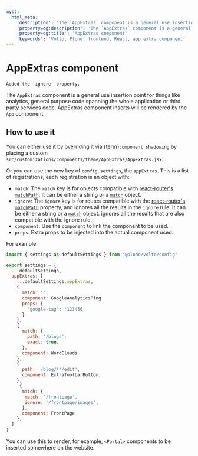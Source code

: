 ```yaml
---
myst:
  html_meta:
    'description': 'The `AppExtras` component is a general use insertion point for general purpose code spanning the whole application or for third party services code.'
    'property=og:description': 'The `AppExtras` component is a general use insertion point for general purpose code spanning the whole application or for third party services code.'
    'property=og:title': 'AppExtras component'
    'keywords': 'Volto, Plone, frontend, React, app extra component'
---
```


# AppExtras component

```{versionchanged} 17.11.6 and 16.30.3
Added the `ignore` property.
```

The `AppExtras` component is a general use insertion point for things like
analytics, general purpose code spanning the whole application or third party
services code. AppExtras component inserts will be rendered by the `App`
component.

## How to use it

You can either use it by overriding it via {term}`component shadowing` by placing
a custom `src/customizations/components/theme/AppExtras/AppExtras.jsx`...

Or you can use the new key of `config.settings`, the `appExtras`. This is
a list of registrations, each registration is an object with:

- `match`: The `match` key is for objects compatible with [react-router's `matchPath`](https://v5.reactrouter.com/web/api/matchPath). It can be either a string or a [`match`](https://v5.reactrouter.com/web/api/match) object.
- `ignore`: The `ignore` key is for routes compatible with the [react-router's `matchPath`](https://v5.reactrouter.com/web/api/matchPath) property, and ignores all the results in the `ignore` rule.
  It can be either a string or a [`match`](https://v5.reactrouter.com/web/api/match) object.
  ignores all the results that are also compatible with the ignore rule.
- `component`. Use the `component` to link the component to be used.
- `props`: Extra props to be injected into the actual component used.

For example:

```jsx
import { settings as defaultSettings } from '@plone/volto/config'

export settings = {
  ...defaultSettings,
  appExtras: [
    ...defaultSettings.appExtras,
    {
      match: '',
      component: GoogleAnalyticsPing
      props: {
        'google-tag': '123456'
      }
    },
    {
      match: {
        path: '/blogs',
        exact: true,
      },
      component: WordClouds
    },
    {
      path: '/blog/**/edit',
      component: ExtraToolbarButton,
    },
     {
      match: {
       match: '/frontpage',
       ignore: '/frontpage/images',
      },
      component: FrontPage
    },
  ]
}
```

You can use this to render, for example, `<Portal>` components to be inserted
somewhere on the website.

